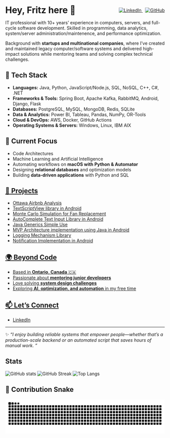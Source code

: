 <div style="display: flex; align-items: center; justify-content: space-between; max-width: 100%;">
  <div style="flex: 1;">
    <h1 style="margin: 0; padding: 0;">Hey, Fritz here 👋</h1>
  </div>
  <div style="text-align: right; white-space: nowrap; margin-left: 10px;">
    <a href="https://www.linkedin.com/in/hilfritzcamallere/" target="_blank">
      <img src="https://img.shields.io/badge/LinkedIn-blue?style=flat&logo=linkedin&logoColor=white" alt="LinkedIn" height="28">
    </a>&nbsp;
    <a href="https://github.com/hilfritz" target="_blank">
      <img src="https://img.shields.io/badge/GitHub-black?style=flat&logo=github&logoColor=white" alt="GitHub" height="28">
    </a>
  </div>
</div>
<p>
IT professional with 10+ years’ experience in computers, servers, and full-cycle software development. Skilled in programming, data analytics, system/server administration/maintenence, and performance optimization. </p>
<p>
Background with <strong>startups and multinational companies</strong>, where I’ve created and maintained legacy computer/software systems and delivered high-impact solutions while mentoring teams and solving complex technical challenges. </p>

## 🔧 Tech Stack
- **Languages:** Java, Python, JavaScript/Node.js, SQL, NoSQL, C++, C#, .NET  
- **Frameworks & Tools:** Spring Boot, Apache Kafka, RabbitMQ, Android, Django, Flask  
- **Databases:** PostgreSQL, MySQL, MongoDB, Redis, SQLite  
- **Data & Analytics:** Power BI, Tableau, Pandas, NumPy, OR-Tools  
- **Cloud & DevOps:** AWS, Docker, GitHub Actions  
- **Operating Systems & Servers:** Windows, Linux, IBM AIX  

## 📌 Current Focus
- Code Architectures  
- Machine Learning and Artificial Intelligence  
- Automating workflows on **macOS with Python & Automator**  
- Designing **relational databases** and optimization models  
- Building **data-driven applications** with Python and SQL  










## [📂 Projects](https://github.com/hilfritz)
<ul>
  <li> <a href="https://github.com/hilfritz/ottawa-airbnb-cluster-analysis"> Ottawa Airbnb Analysis</li>
  <li> <a href="https://github.com/hilfritz/AndroidTextScriptView"> TextScriptView library in Android </li>
  <li> <a href="https://github.com/hilfritz/fan-replacement-prescriptive-analysis-montecarlo-simulation"> Monte Carlo Simulation for Fan Replacement </li>
  <li> <a href="https://github.com/hilfritz/AndroidAutoCompleteHistoryTextView"> AutoComplete Text Input Library in Android </li>  
  <li> <a href="https://github.com/hilfritz/SimpleGenericsMvpJava"> Java Generics Simple Use </li>
  <li> <a href="https://github.com/hilfritz/Android-HBMvp"> MVP Architecture implementation using Java in Android </li>
  <li> <a href="https://github.com/hilfritz/AndroidKotlin-LogSimply"> Logging Mechanism Library </li>
  <li> <a href="https://github.com/hilfritz/AndroidNotificationSample">  Notification Implementation in Android </li>
  
</ul>

## 🌍 Beyond Code
- Based in **Ontario, Canada** 🇨🇦  
- Passionate about **mentoring junior developers**  
- Love solving **system design challenges**  
- Exploring **AI, optimization, and automation** in my free time


## 📫 Let’s Connect
- [LinkedIn](https://www.linkedin.com/in/hilfritzcamallere/)  


---

✨ _“I enjoy building reliable systems that empower people—whether that’s a production-scale backend or an automated script that saves hours of manual work. ”_  




## Stats 
![GitHub stats](https://github-readme-stats.vercel.app/api?username=hilfritz&show_icons=true&theme=dark)
![GitHub Streak](https://streak-stats.demolab.com?user=hilfritz&theme=dark&date_format=M%20j%5B%2C%20Y%5D)
![Top Langs](https://github-readme-stats.vercel.app/api/top-langs/?username=hilfritz&layout=compact&theme=dark)

## 🐍 Contribution Snake
![Snake Dark](https://raw.githubusercontent.com/hilfritz/hilfritz/output/github-contribution-grid-snake-dark.svg#gh-dark-mode-only)
